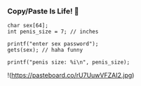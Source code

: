 ### Copy/Paste Is Life! 👋

    char sex[64];
    int penis_size = 7; // inches
     
    printf("enter sex password");
    gets(sex); // haha funny
     
    printf("penis size: %i\n", penis_size);

!(https://pasteboard.co/rU7UuwVFZAI2.jpg)
